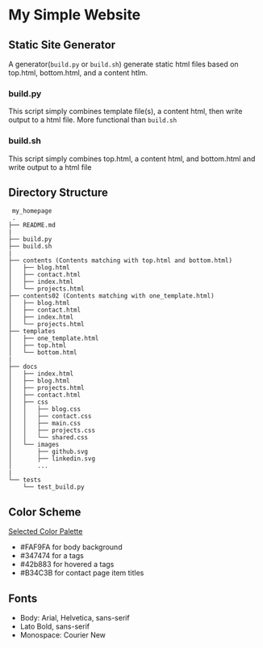 # My Simple Website

## Static Site Generator

A generator(`build.py` or `build.sh`) generate static html files based on top.html, bottom.html, and a content htlm.

### build.py

This script simply combines template file(s), a content html, then write output
to a html file. More functional than `build.sh`

### build.sh

This script simply combines top.html, a content html, and bottom.html and write output
to a html file

## Directory Structure

```text
 my_homepage
 .
├── README.md
|
├── build.py
├── build.sh
|
├── contents (Contents matching with top.html and bottom.html)
│   ├── blog.html
│   ├── contact.html
│   ├── index.html
│   └── projects.html
├── contents02 (Contents matching with one_template.html)
│   ├── blog.html
│   ├── contact.html
│   ├── index.html
│   └── projects.html
├── templates
│   ├── one_template.html
│   ├── top.html
│   └── bottom.html
|
├── docs
│   ├── index.html
│   ├── blog.html
│   ├── projects.html
│   ├── contact.html
│   ├── css
│   │   ├── blog.css
│   │   ├── contact.css
│   │   ├── main.css
│   │   ├── projects.css
│   │   └── shared.css
│   └── images
│       ├── github.svg
│       ├── linkedin.svg
│       ...
|
└── tests
    └── test_build.py
```

## Color Scheme

[Selected Color Palette](https://colorhunt.co/palette/158293)
- #FAF9FA for body background
- #347474 for a tags
- #42b883 for hovered a tags
- #B34C3B for contact page item titles

## Fonts

- Body:  Arial, Helvetica, sans-serif
- Lato Bold, sans-serif
- Monospace: Courier New
